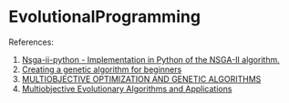 # EvolutionalProgramming

References:
1. [Nsga-ii-python - Implementation in Python of the NSGA-II algorithm.](https://www.findbestopensource.com/product/nsga-ii-python)
2. [Creating a genetic algorithm for beginners](http://www.theprojectspot.com/tutorial-post/creating-a-genetic-algorithm-for-beginners/3)
3. [MULTIOBJECTIVE OPTIMIZATION AND GENETIC ALGORITHMS](http://www.openeering.com/sites/default/files/Multiobjective_Optimization_NSGAII_0.pdf)
4. [Multiobjective Evolutionary Algorithms and Applications](https://link.springer.com/book/10.1007%2F1-84628-132-6)